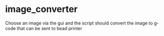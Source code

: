 # image_converter
Choose an image via the gui and the script should convert the image to g-code that can be sent to bead printer

